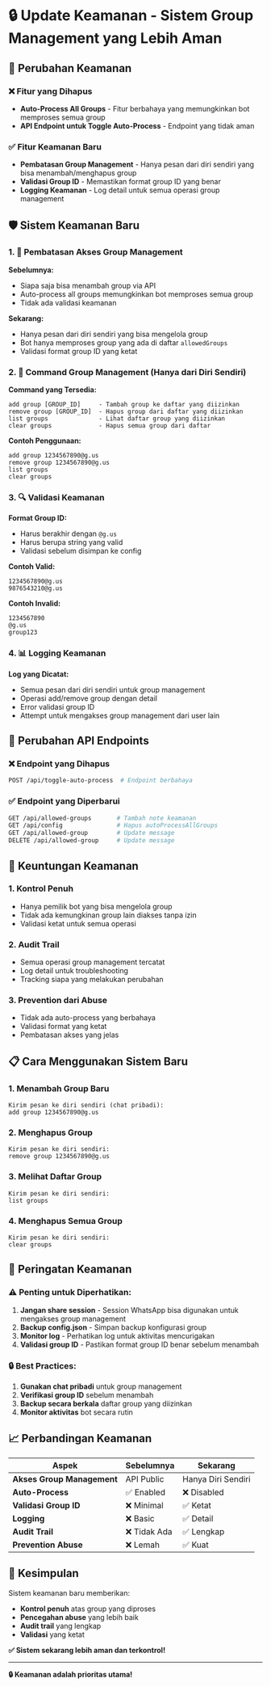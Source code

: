 # 🔒 Update Keamanan - Sistem Group Management yang Lebih Aman

## 🚨 Perubahan Keamanan

### ❌ Fitur yang Dihapus
- **Auto-Process All Groups** - Fitur berbahaya yang memungkinkan bot memproses semua group
- **API Endpoint untuk Toggle Auto-Process** - Endpoint yang tidak aman

### ✅ Fitur Keamanan Baru
- **Pembatasan Group Management** - Hanya pesan dari diri sendiri yang bisa menambah/menghapus group
- **Validasi Group ID** - Memastikan format group ID yang benar
- **Logging Keamanan** - Log detail untuk semua operasi group management

## 🛡️ Sistem Keamanan Baru

### 1. 🔐 Pembatasan Akses Group Management

**Sebelumnya:**
- Siapa saja bisa menambah group via API
- Auto-process all groups memungkinkan bot memproses semua group
- Tidak ada validasi keamanan

**Sekarang:**
- Hanya pesan dari diri sendiri yang bisa mengelola group
- Bot hanya memproses group yang ada di daftar `allowedGroups`
- Validasi format group ID yang ketat

### 2. 📱 Command Group Management (Hanya dari Diri Sendiri)

**Command yang Tersedia:**
```
add group [GROUP_ID]     - Tambah group ke daftar yang diizinkan
remove group [GROUP_ID]  - Hapus group dari daftar yang diizinkan
list groups              - Lihat daftar group yang diizinkan
clear groups             - Hapus semua group dari daftar
```

**Contoh Penggunaan:**
```
add group 1234567890@g.us
remove group 1234567890@g.us
list groups
clear groups
```

### 3. 🔍 Validasi Keamanan

**Format Group ID:**
- Harus berakhir dengan `@g.us`
- Harus berupa string yang valid
- Validasi sebelum disimpan ke config

**Contoh Valid:**
```
1234567890@g.us
9876543210@g.us
```

**Contoh Invalid:**
```
1234567890
@g.us
group123
```

### 4. 📊 Logging Keamanan

**Log yang Dicatat:**
- Semua pesan dari diri sendiri untuk group management
- Operasi add/remove group dengan detail
- Error validasi group ID
- Attempt untuk mengakses group management dari user lain

## 🔄 Perubahan API Endpoints

### ❌ Endpoint yang Dihapus
```bash
POST /api/toggle-auto-process  # Endpoint berbahaya
```

### ✅ Endpoint yang Diperbarui
```bash
GET /api/allowed-groups       # Tambah note keamanan
GET /api/config               # Hapus autoProcessAllGroups
GET /api/allowed-group        # Update message
DELETE /api/allowed-group     # Update message
```

## 🎯 Keuntungan Keamanan

### 1. **Kontrol Penuh**
- Hanya pemilik bot yang bisa mengelola group
- Tidak ada kemungkinan group lain diakses tanpa izin
- Validasi ketat untuk semua operasi

### 2. **Audit Trail**
- Semua operasi group management tercatat
- Log detail untuk troubleshooting
- Tracking siapa yang melakukan perubahan

### 3. **Prevention dari Abuse**
- Tidak ada auto-process yang berbahaya
- Validasi format yang ketat
- Pembatasan akses yang jelas

## 📋 Cara Menggunakan Sistem Baru

### 1. Menambah Group Baru
```
Kirim pesan ke diri sendiri (chat pribadi):
add group 1234567890@g.us
```

### 2. Menghapus Group
```
Kirim pesan ke diri sendiri:
remove group 1234567890@g.us
```

### 3. Melihat Daftar Group
```
Kirim pesan ke diri sendiri:
list groups
```

### 4. Menghapus Semua Group
```
Kirim pesan ke diri sendiri:
clear groups
```

## 🚨 Peringatan Keamanan

### ⚠️ Penting untuk Diperhatikan:
1. **Jangan share session** - Session WhatsApp bisa digunakan untuk mengakses group management
2. **Backup config.json** - Simpan backup konfigurasi group
3. **Monitor log** - Perhatikan log untuk aktivitas mencurigakan
4. **Validasi group ID** - Pastikan format group ID benar sebelum menambah

### 🔒 Best Practices:
1. **Gunakan chat pribadi** untuk group management
2. **Verifikasi group ID** sebelum menambah
3. **Backup secara berkala** daftar group yang diizinkan
4. **Monitor aktivitas** bot secara rutin

## 📈 Perbandingan Keamanan

| Aspek | Sebelumnya | Sekarang |
|-------|------------|----------|
| **Akses Group Management** | API Public | Hanya Diri Sendiri |
| **Auto-Process** | ✅ Enabled | ❌ Disabled |
| **Validasi Group ID** | ❌ Minimal | ✅ Ketat |
| **Logging** | ❌ Basic | ✅ Detail |
| **Audit Trail** | ❌ Tidak Ada | ✅ Lengkap |
| **Prevention Abuse** | ❌ Lemah | ✅ Kuat |

## 🎉 Kesimpulan

Sistem keamanan baru memberikan:
- **Kontrol penuh** atas group yang diproses
- **Pencegahan abuse** yang lebih baik
- **Audit trail** yang lengkap
- **Validasi** yang ketat

**✅ Sistem sekarang lebih aman dan terkontrol!**

---

**🔒 Keamanan adalah prioritas utama!** 